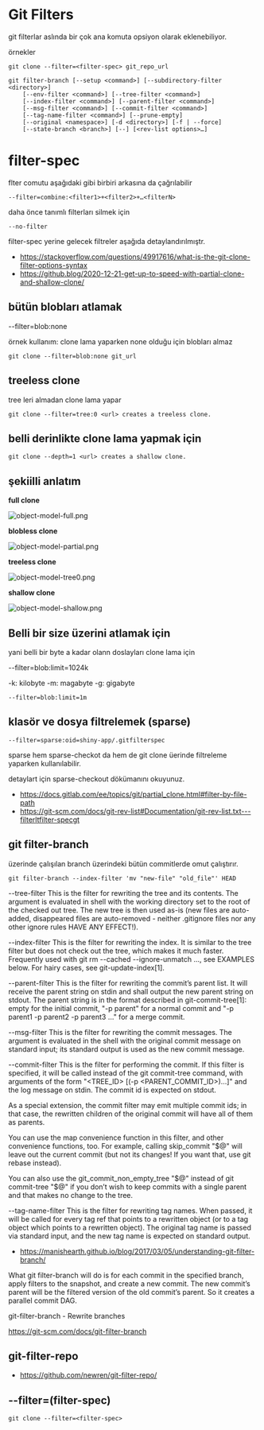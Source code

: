 # Git Filters

git filterlar aslında bir çok ana komuta opsiyon olarak eklenebiliyor.

örnekler

```
git clone --filter=<filter-spec> git_repo_url 

git filter-branch [--setup <command>] [--subdirectory-filter <directory>]
	[--env-filter <command>] [--tree-filter <command>]
	[--index-filter <command>] [--parent-filter <command>]
	[--msg-filter <command>] [--commit-filter <command>]
	[--tag-name-filter <command>] [--prune-empty]
	[--original <namespace>] [-d <directory>] [-f | --force]
	[--state-branch <branch>] [--] [<rev-list options>…​]

```


# filter-spec

flter comutu aşağıdaki gibi birbiri arkasına da çağrılabilir
```
--filter=combine:<filter1>+<filter2>+…​<filterN>
```
daha önce tanımlı filterları silmek için
```
--no-filter
```

filter-spec yerine gelecek filtreler aşağıda detaylandırılmıştr.

- https://stackoverflow.com/questions/49917616/what-is-the-git-clone-filter-options-syntax
- https://github.blog/2020-12-21-get-up-to-speed-with-partial-clone-and-shallow-clone/

## bütün blobları atlamak  

--filter=blob:none

örnek kullanım: clone lama yaparken none olduğu için blobları almaz

```
git clone --filter=blob:none git_url
```
## treeless clone

tree leri almadan clone lama yapar

```
git clone --filter=tree:0 <url> creates a treeless clone. 
```

## belli derinlikte clone lama yapmak için

```
git clone --depth=1 <url> creates a shallow clone. 
```



## şekiilli anlatım

**full clone**

![object-model-full.png](files/object-model-full.png)


**blobless clone**


![object-model-partial.png](files/object-model-partial.png)


**treeless clone**


![object-model-tree0.png](files/object-model-tree0.png)


**shallow clone**

![object-model-shallow.png](files/object-model-shallow.png)


## Belli bir size üzerini atlamak için 

yani belli bir byte a kadar olann doslayları clone lama için

--filter=blob:limit=1024k

-k: kilobyte
-m: magabyte
-g: gigabyte

```
--filter=blob:limit=1m
```

## klasör ve dosya filtrelemek (sparse)

```
--filter=sparse:oid=shiny-app/.gitfilterspec
```

sparse hem sparse-checkot da hem de git clone üerinde filtreleme yaparken kullanılabilir.

detaylart için sparse-checkout dökümanını okuyunuz.



- https://docs.gitlab.com/ee/topics/git/partial_clone.html#filter-by-file-path
- https://git-scm.com/docs/git-rev-list#Documentation/git-rev-list.txt---filterltfilter-specgt


## git filter-branch 


üzerinde çalışılan branch üzerindeki bütün commitlerde omut çalıştırır.

```
git filter-branch --index-filter 'mv "new-file" "old_file"' HEAD
```


--tree-filter <command>
This is the filter for rewriting the tree and its contents. The argument is evaluated in shell with the working directory set to the root of the checked out tree. The new tree is then used as-is (new files are auto-added, disappeared files are auto-removed - neither .gitignore files nor any other ignore rules HAVE ANY EFFECT!).

--index-filter <command>
This is the filter for rewriting the index. It is similar to the tree filter but does not check out the tree, which makes it much faster. Frequently used with git rm --cached --ignore-unmatch ..., see EXAMPLES below. For hairy cases, see git-update-index[1].

--parent-filter <command>
This is the filter for rewriting the commit’s parent list. It will receive the parent string on stdin and shall output the new parent string on stdout. The parent string is in the format described in git-commit-tree[1]: empty for the initial commit, "-p parent" for a normal commit and "-p parent1 -p parent2 -p parent3 …​" for a merge commit.

--msg-filter <command>
This is the filter for rewriting the commit messages. The argument is evaluated in the shell with the original commit message on standard input; its standard output is used as the new commit message.

--commit-filter <command>
This is the filter for performing the commit. If this filter is specified, it will be called instead of the git commit-tree command, with arguments of the form "<TREE_ID> [(-p <PARENT_COMMIT_ID>)…​]" and the log message on stdin. The commit id is expected on stdout.

As a special extension, the commit filter may emit multiple commit ids; in that case, the rewritten children of the original commit will have all of them as parents.

You can use the map convenience function in this filter, and other convenience functions, too. For example, calling skip_commit "$@" will leave out the current commit (but not its changes! If you want that, use git rebase instead).

You can also use the git_commit_non_empty_tree "$@" instead of git commit-tree "$@" if you don’t wish to keep commits with a single parent and that makes no change to the tree.

--tag-name-filter <command>
This is the filter for rewriting tag names. When passed, it will be called for every tag ref that points to a rewritten object (or to a tag object which points to a rewritten object). The original tag name is passed via standard input, and the new tag name is expected on standard output.


- https://manishearth.github.io/blog/2017/03/05/understanding-git-filter-branch/


What git filter-branch will do is for each commit in the specified branch, apply filters to the snapshot, and create a new commit. The new commit’s parent will be the filtered version of the old commit’s parent. So it creates a parallel commit DAG.


git-filter-branch - Rewrite branches

https://git-scm.com/docs/git-filter-branch




## git-filter-repo
- https://github.com/newren/git-filter-repo/

## --filter=(filter-spec)

```
git clone --filter=<filter-spec>
```